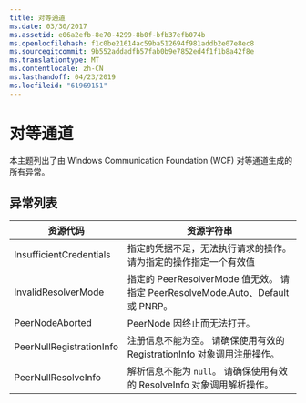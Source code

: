 ```yaml
---
title: 对等通道
ms.date: 03/30/2017
ms.assetid: e06a2efb-8e70-4299-8b0f-bfb37efb074b
ms.openlocfilehash: f1c0be21614ac59ba512694f981addb2e07e8ec8
ms.sourcegitcommit: 9b552addadfb57fab0b9e7852ed4f1f1b8a42f8e
ms.translationtype: MT
ms.contentlocale: zh-CN
ms.lasthandoff: 04/23/2019
ms.locfileid: "61969151"
---
```

# <a name="peer-channel"></a>对等通道
本主题列出了由 Windows Communication Foundation (WCF) 对等通道生成的所有异常。  
  
## <a name="exception-list"></a>异常列表  
  
|资源代码|资源字符串|  
|-------------------|---------------------|  
|InsufficientCredentials|指定的凭据不足，无法执行请求的操作。 请为指定的操作指定一个有效值|  
|InvalidResolverMode|指定的 PeerResolverMode 值无效。 请指定 PeerResolveMode.Auto、Default 或 PNRP。|  
|PeerNodeAborted|PeerNode 因终止而无法打开。|  
|PeerNullRegistrationInfo|注册信息不能为空。 请确保使用有效的 RegistrationInfo 对象调用注册操作。|  
|PeerNullResolveInfo|解析信息不能为 `null`。 请确保使用有效的 ResolveInfo 对象调用解析操作。|
